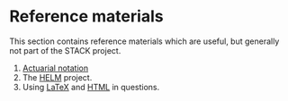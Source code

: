 # Reference materials

This section contains reference materials which are useful, but generally not part of the STACK project.

1. [Actuarial notation](Actuarial.md)
2. The [HELM](HELM.md) project.
2. Using [LaTeX](Latex.md) and [HTML](HTML.md) in questions.
